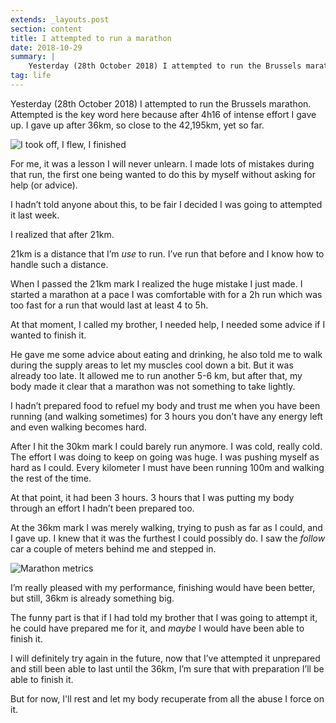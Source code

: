 ```yaml
---
extends: _layouts.post
section: content
title: I attempted to run a marathon
date: 2018-10-29
summary: |
    Yesterday (28th October 2018) I attempted to run the Brussels marathon. Attempted is the key word here because after 4h16 of intense effort I gave up. I gave up after 36km, so close to the 42,195km, yet so far.
tag: life
---
```


Yesterday (28th October 2018) I attempted to run the Brussels marathon. Attempted is the key word here because after 4h16 of intense effort I gave up. I gave up after 36km, so close to the 42,195km, yet so far.

![I took off, I flew, I finished](/assets/img/posts/I-took-off-I-flew-I-finished.jpg)

For me, it was a lesson I will never unlearn. I made lots of mistakes during that run, the first one being wanted to do this by myself without asking for help (or advice).

I hadn’t told anyone about this, to be fair I decided I was going to attempted it last week.

I realized that after 21km.

21km is a distance that I’m _use_ to run. I’ve run that before and I know how to handle such a distance.

When I passed the 21km mark I realized the huge mistake I just made. I started a marathon at a pace I was comfortable with for a 2h run which was too fast for a run that would last at least 4 to 5h.

At that moment, I called my brother, I needed help, I needed some advice if I wanted to finish it.

He gave me some advice about eating and drinking, he also told me to walk during the supply areas to let my muscles cool down a bit. But it was already too late. It allowed me to run another 5-6 km, but after that, my body made it clear that a marathon was not something to take lightly.

I hadn’t prepared food to refuel my body and trust me when you have been running (and walking sometimes) for 3 hours you don’t have any energy left and even walking becomes hard.

After I hit the 30km mark I could barely run anymore. I was cold, really cold. The effort I was doing to keep on going was huge. I was pushing myself as hard as I could. Every kilometer I must have been running 100m and walking the rest of the time.

At that point, it had been 3 hours. 3 hours that I was putting my body through an effort I hadn’t been prepared too.

At the 36km mark I was merely walking, trying to push as far as I could, and I gave up. I knew that it was the furthest I could possibly do. I saw the _follow_ car a couple of meters behind me and stepped in.

![Marathon metrics](/assets/img/posts/marathon-metrics.jpg)

I’m really pleased with my performance, finishing would have been better, but still, 36km is already something big.

The funny part is that if I had told my brother that I was going to attempt it, he could have prepared me for it, and _maybe_ I would have been able to finish it.

I will definitely try again in the future, now that I’ve attempted it unprepared and still been able to last until the 36km, I’m sure that with preparation I’ll be able to finish it.

But for now, I'll rest and let my body recuperate from all the abuse I force on it.
